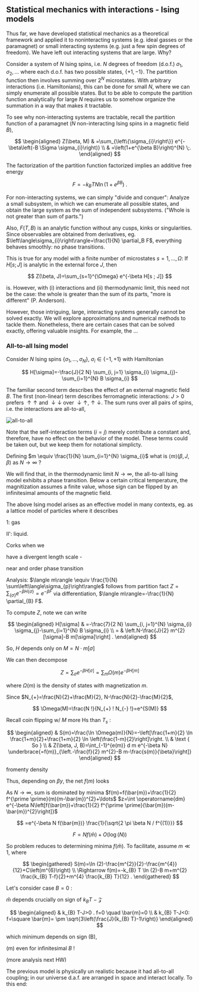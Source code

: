 ## Statistical mechanics with interactions - Ising models 

Thus far, we have developed statistical mechanics as a theoretical framework and applied it to noninteracting systems (e.g. ideal gasses or the paramagnet) or small interacting systems (e.g. just a few spin degrees of freedom). We have left out interacting systems that are large. Why? 

Consider a system of $N$ Ising spins, i.e. $N$ degrees of freedom (d.o.f.) ${\sigma_1, \sigma_2, \dots}$ where each d.o.f. has two possible states, $\{+1,-1\}$. The partition function then involves summing over $2^N$ microstates. With arbitrary interactions (i.e. Hamiltonians), this can be done for small $N$, where we can simply enumerate all possible states. But to be able to compute the partition function analytically for large $N$ requires us to somehow organize the summation in a way that makes it tractable. 

To see why non-interacting systems are tractable, recall the partition function of a paramagnet ($N$ non-interacting Ising spins in a magnetic field $B$),

$$
\begin{aligned}
Z(\beta, M) & =\sum_{\left\{\sigma_{i}\right\}} e^{-\beta\left(-B \Sigma \sigma_{i}\right)} \\
& =\left(1+e^{\beta B}\right)^{N} \;.
\end{aligned}
$$

The factorization of the partition function factorized implies an additive free energy

$$
F=-k_{B} T N \ln \left(1+e^{\beta B}\right) \;.
$$

For non-interacting systems, we can simply "divide and conquer": Analyze a small subsystem, in which we can enumerate all possible states, and obtain the large system as the sum of independent subsystems. ("Whole is not greater than sum of parts.")


Also, $F(T, B)$ is an analytic function without any cusps, kinks or singularities. Since observables are obtained from derivatives, eg. $\left\langle\sigma_{i}\right\rangle=\frac{1}{N} \partial_B F$, everything behaves smoothly: no phase transitions.

This is true for any model with a finite number of microstates $s=1,\dots, \Omega$: If $H[s ; J]$ is analytic in the external force $J$, then 

$$
Z(\beta, J)=\sum_{s=1}^{\Omega} e^{-\beta H[s ; J]}
$$

is. However, with (i) interactions and (ii) thermodynamic limit, this need not be the case: the whole is greater than the sum of its parts, "more is different" (P. Anderson).

However, those intriguing, large, interacting systems generally cannot be solved exactly. We will explore approximations and numerical methods to tackle them. Nonetheless, there are certain cases that can be solved exactly, offering valuable insights. For example, the ...


### All-to-all Ising model

Consider $N$ Ising spins $\left\{\sigma_{1}, \ldots, \sigma_{N}\right\}$, $\sigma_{i} \in\{-1,+1\}$ with Hamiltonian

$$
H[\sigma]=-\frac{J}{2 N} \sum_{i, j=1} \sigma_{i} \sigma_{j}-\sum_{i=1}^{N} B \sigma_{i}
$$

The familiar second term describes the effect of an external magnetic field $B$. The first (non-linear) term describes ferromagnetic interactions: $J>0$ prefers $\uparrow \uparrow$ and $\downarrow \downarrow$ over $\downarrow \uparrow, \uparrow \downarrow$. The sum runs over all pairs of spins, i.e. the interactions are all-to-all,

![all-to-all](../figures/all-to-all.png)


Note that the self-interaction terms ($i=j$) merely contribute a constant and, therefore, have no effect on the behavior of the model. These terms could be taken out, but we keep them for notational simplicty. 

Defining $m \equiv \frac{1}{N} \sum_{i=1}^{N} \sigma_{i}$ what is $\langle m\rangle(\beta, J, \beta)$ as $N \longrightarrow \infty$ ?

We will find that, in the thermodynamic limit $N\to \infty$, the all-to-all Ising model exhibits a phase transition. Below a certain critical temperature, the magnitization assumes a finite value, whose sign can be flipped by an infinitesimal amounts of the magnetic field.

The above Ising model arises as an effective model in many contexts, eg. as a lattice model of particles where it describes 

1: gas

II': liquid.

Corks when we

have a divergent length scale -

near and order phase transition

Analysis: $\langle m\rangle \equiv \frac{1}{N} \sum\left\langle\sigma_{p}\right\rangle$ follows from partition fact $Z=\sum_{\{\sigma\}} e^{-\beta H\{\sigma\}}=e^{-\beta F}$ via differentiation, $\langle m\rangle=-\frac{1}{N} \partial_{B} F$.

To compute $Z$, note we can write

$$
\begin{aligned}
H[\sigma] & =-\frac{7}{2 N} \sum_{i, j=1}^{N} \sigma_{i} \sigma_{j}-\sum_{i=1}^{N} B \sigma_{i} \\
= & \left.N-\frac{J}{2} m^{2}[\sigma]-B m[\sigma]\right] .
\end{aligned}
$$

So, $H$ depends only on $M=N \cdot m[\sigma]$

We can then decompose

$$
Z=\sum_{\sigma} e^{-\beta H[\sigma]}=\sum_{m} \Omega(m) e^{-\beta H[m]}
$$

where $\Omega(m)$ is the density of states with magnetization $m$.

Since $N_{+}=\frac{N}{2}+\frac{M}{2}, N-\frac{N}{2}-\frac{M}{2}$,

$$
\Omega(M)=\frac{N !}{N_{+} ! N_{-} !}=e^{S(M)}
$$

Recall coin flipping w/ $M$ more Hs than $T_{s}$ :

$$
\begin{aligned}
& S(m)=\frac{\ln \Omega(m)}{N}=-\left[\frac{1+m}{2} \ln \frac{1+m}{2}+\frac{1+m}{2} \ln \left(\frac{1-m}{2}\right]\right. \\
& \text { So } \\
& Z(\beta, J, B)=\int_{-1}^{e(m)} d m e^{-\beta N} \underbrace{=f(m)}_{\left.-\frac{f}{2} m^{2}-B m-\frac{s(m)}{\beta}\right]}
\end{aligned}
$$

fromenty density

Thus, depending on $\beta y$, the net $f(m)$ looks


As $N \rightarrow \infty$, sum is dominated by minima $f(m)=f(\bar{m})+\frac{1}{2} f^{\prime \prime}(m)(m-\bar{m})^{2}+\ldots$ $z=\int \operatorname{dm} e^{-\beta N\left[f(\bar{m})+\frac{1}{2} f^{\prime \prime}(\bar{m})(m-\bar{m})^{2}\right]}$

$$
=e^{-\beta N f(\bar{m})} \frac{1}{\sqrt{2 \pi \beta N / f^{(1)}}}
$$

$$
F=N f(\bar{m})+O(\log (N))
$$

So problem reduces to determining minima $f(\bar{m})$. To facilitate, assume $m \ll 1$, where

$$
\begin{gathered}
S(m)=\ln (2)-\frac{m^{2}}{2}-\frac{m^{4}}{12}+C\left(m^{6}\right) \\
\Rightarrow f(m)=-k_{B} T \ln (2)-B m+m^{2} \frac{k_{B} T-f}{2}+m^{4} \frac{k_{B} T}{12} .
\end{gathered}
$$

Let's consider case $B=0$ :

$\bar{m}$ depends crucially on sign of $k_{B} T-\mathcal{Z}$

$$
\begin{aligned}
& k_{B} T-J>0 . f=0 \quad \bar{m}=0 \\
& k_{B} T-J<0: f=\square \bar{m}= \pm \sqrt{3\left(\frac{J}{k_{B} T}-1\right)}
\end{aligned}
$$

which minimum depends on sign (B),

(m) even for infinitesimal $B$ !

(more analysis next HW)

The previous model is physically un realistic because it had all-to-all coupling; in our universe d.a.f. are arranged in space and interact locally. To this end:




